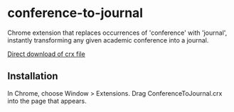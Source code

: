 conference-to-journal
=============

Chrome extension that replaces occurrences of 'conference' with 'journal', instantly transforming any given academic conference into a journal.

[Direct download of crx file](https://github.com/jvilk/conference-to-journal/blob/master/ConferenceToJournal.crx?raw=true)

Installation
------------

In Chrome, choose Window > Extensions.  Drag ConferenceToJournal.crx into the page that appears.
